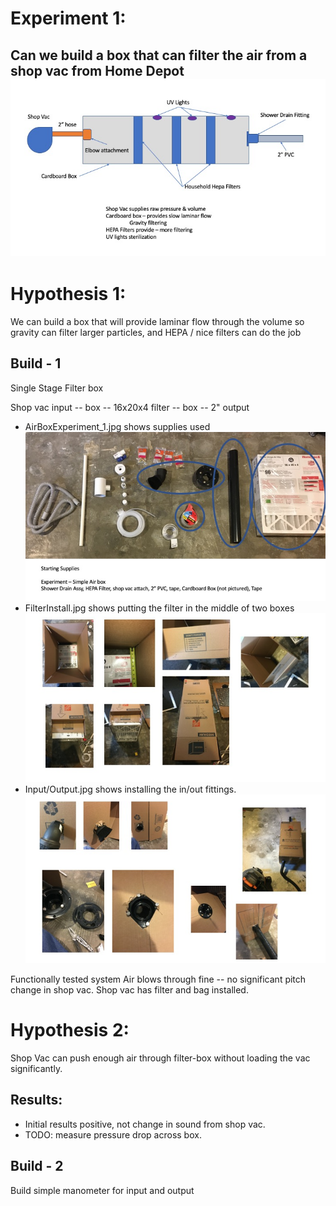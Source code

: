 # Experiment 1:
Can we build a box that can filter the air from a shop vac from Home Depot
![Airflow Box](AirflowBox.jpg)
---------
# Hypothesis 1:
We can build a box that will provide laminar flow through the volume so gravity can filter larger particles, and HEPA / nice filters can do the job

## Build - 1
Single Stage Filter box


Shop vac input -- box -- 16x20x4 filter -- box -- 2" output
* AirBoxExperiment_1.jpg shows supplies used
  ![Parts used](AirBoxExperiment_1.jpg)
* FilterInstall.jpg shows putting the filter in the middle of two boxes
  ![Installing the filter](FilterInstall.jpg)
* Input/Output.jpg shows installing the in/out fittings.
  ![Final Assembly of single stage](InputOutput.jpg)

Functionally tested system Air blows through fine -- no significant pitch change in shop vac. Shop vac has filter and bag installed.

# Hypothesis 2:
Shop Vac can push enough air through filter-box without loading the vac significantly.
## Results:
* Initial results positive, not change in sound from shop vac.
* TODO: measure pressure drop across box. 


## Build - 2
Build simple manometer for input and output
